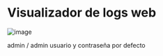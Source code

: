# Visualizador de logs web

![image](https://github.com/user-attachments/assets/1327f8c8-c090-495b-99b6-2d31e2e6de3e)


admin / admin usuario y contraseña por defecto
